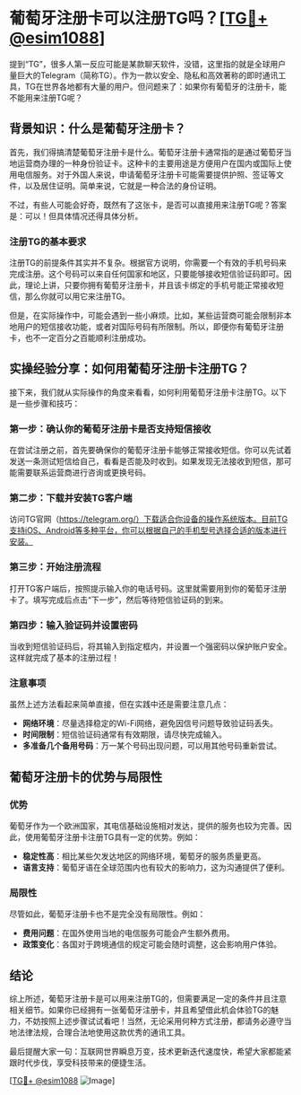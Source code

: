 # 葡萄牙注册卡可以注册TG吗？[[TG💪+ @esim1088](https://t.me/s/esim1088)]

提到“TG”，很多人第一反应可能是某款聊天软件，没错，这里指的就是全球用户量巨大的Telegram（简称TG）。作为一款以安全、隐私和高效著称的即时通讯工具，TG在世界各地都有大量的用户。但问题来了：如果你有葡萄牙的注册卡，能不能用来注册TG呢？

## 背景知识：什么是葡萄牙注册卡？

首先，我们得搞清楚葡萄牙注册卡是什么。葡萄牙注册卡通常指的是通过葡萄牙当地运营商办理的一种身份验证卡。这种卡的主要用途是方便用户在国内或国际上使用电信服务。对于外国人来说，申请葡萄牙注册卡可能需要提供护照、签证等文件，以及居住证明。简单来说，它就是一种合法的身份证明。

不过，有些人可能会好奇，既然有了这张卡，是否可以直接用来注册TG呢？答案是：可以！但具体情况还得具体分析。

### 注册TG的基本要求

注册TG的前提条件其实并不复杂。根据官方说明，你需要一个有效的手机号码来完成注册。这个号码可以来自任何国家和地区，只要能够接收短信验证码即可。因此，理论上讲，只要你拥有葡萄牙注册卡，并且该卡绑定的手机号能正常接收短信，那么你就可以用它来注册TG。

但是，在实际操作中，可能会遇到一些小麻烦。比如，某些运营商可能会限制非本地用户的短信接收功能，或者对国际号码有所限制。所以，即便你有葡萄牙注册卡，也不一定百分之百能顺利注册成功。

## 实操经验分享：如何用葡萄牙注册卡注册TG？

接下来，我们就从实际操作的角度来看看，如何利用葡萄牙注册卡注册TG。以下是一些步骤和技巧：

### 第一步：确认你的葡萄牙注册卡是否支持短信接收

在尝试注册之前，首先要确保你的葡萄牙注册卡能够正常接收短信。你可以先试着发送一条测试短信给自己，看看是否能及时收到。如果发现无法接收到短信，那可能需要联系运营商进行咨询或更换号码。

### 第二步：下载并安装TG客户端

访问TG官网（https://telegram.org/）下载适合你设备的操作系统版本。目前TG支持iOS、Android等多种平台，你可以根据自己的手机型号选择合适的版本进行安装。

### 第三步：开始注册流程

打开TG客户端后，按照提示输入你的电话号码。这里就需要用到你的葡萄牙注册卡了。填写完成后点击“下一步”，然后等待短信验证码的到来。

### 第四步：输入验证码并设置密码

当收到短信验证码后，将其输入到指定框内，并设置一个强密码以保护账户安全。这样就完成了基本的注册过程！

### 注意事项

虽然上述方法看起来简单直接，但在实践中还是需要注意几点：
- **网络环境**：尽量选择稳定的Wi-Fi网络，避免因信号问题导致验证码丢失。
- **时间限制**：短信验证码通常有有效期限，请尽快完成输入。
- **多准备几个备用号码**：万一某个号码出现问题，可以用其他号码重新尝试。

## 葡萄牙注册卡的优势与局限性

### 优势

葡萄牙作为一个欧洲国家，其电信基础设施相对发达，提供的服务也较为完善。因此，使用葡萄牙注册卡注册TG具有一定的优势。例如：
- **稳定性高**：相比某些欠发达地区的网络环境，葡萄牙的服务质量更高。
- **语言支持**：葡萄牙语在全球范围内也有较大的影响力，这为沟通提供了便利。

### 局限性

尽管如此，葡萄牙注册卡也不是完全没有局限性。例如：
- **费用问题**：在国外使用当地的电信服务可能会产生额外费用。
- **政策变化**：各国对于跨境通信的规定可能会随时调整，这会影响用户体验。

## 结论

综上所述，葡萄牙注册卡是可以用来注册TG的，但需要满足一定的条件并且注意相关细节。如果你已经拥有一张葡萄牙注册卡，并且希望借此机会体验TG的魅力，不妨按照上述步骤试试看吧！当然，无论采用何种方式注册，都请务必遵守当地法律法规，合理合法地使用这款优秀的通讯工具。

最后提醒大家一句：互联网世界瞬息万变，技术更新迭代速度快，希望大家都能紧跟时代步伐，享受科技带来的便捷生活。

[[TG💪+ @esim1088](https://t.me/s/esim1088) ![Image](https://i.postimg.cc/4NQfJmqS/Snipaste-2025-05-13-00-14-12.png)]